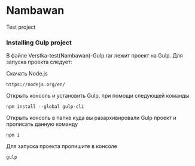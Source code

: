 # Nambawan

Test project

### Installing Gulp project
 
В файле Verstka-test(Nambawan)-Gulp.rar лежит проект на Gulp. Для запуска проекта следует:

Скачать Node.js
```
https://nodejs.org/en/
```
Открыть консоль и установить Gulp, при помощи следующей команды
```
npm install --global gulp-cli
```
Открыть консоль в папке куда вы разархивировали Gulp проект и прописать данную команду
```
npm i
```
Для запуска проекта пропишите в консоле 
```
gulp
```
